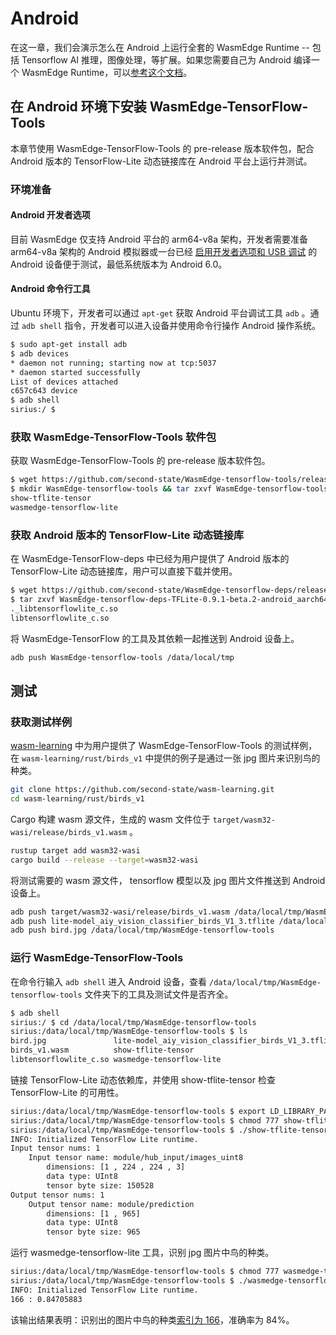 # Android

在这一章，我们会演示怎么在 Android 上运行全套的 WasmEdge Runtime -- 包括 Tensorflow AI 推理，图像处理，等扩展。如果您需要自己为 Android 编译一个 WasmEdge Runtime，可以[参考这个文档](../extend/build_for_android.md)。

## 在 Android 环境下安装 WasmEdge-TensorFlow-Tools

本章节使用 WasmEdge-TensorFlow-Tools 的 pre-release 版本软件包，配合 Android 版本的 TensorFlow-Lite 动态链接库在 Android 平台上运行并测试。

### 环境准备

#### Android 开发者选项

目前 WasmEdge 仅支持 Android 平台的 arm64-v8a 架构，开发者需要准备 arm64-v8a 架构的 Android 模拟器或一台已经 [启用开发者选项和 USB 调试](https://developer.android.com/studio/debug/dev-options) 的 Android 设备便于测试，最低系统版本为 Android 6.0。

#### Android 命令行工具

Ubuntu 环境下，开发者可以通过 `apt-get` 获取 Android 平台调试工具 `adb` 。通过 `adb shell` 指令，开发者可以进入设备并使用命令行操作 Android 操作系统。

```bash
$ sudo apt-get install adb
$ adb devices
* daemon not running; starting now at tcp:5037
* daemon started successfully
List of devices attached
c657c643 device
$ adb shell
sirius:/ $
```

### 获取 WasmEdge-TensorFlow-Tools 软件包

获取 WasmEdge-TensorFlow-Tools 的 pre-release 版本软件包。

```bash
$ wget https://github.com/second-state/WasmEdge-tensorflow-tools/releases/download/0.9.1-beta.2/WasmEdge-tensorflow-tools-0.9.1-beta.2-android_aarch64.tar.gz
$ mkdir WasmEdge-tensorflow-tools && tar zxvf WasmEdge-tensorflow-tools-0.9.1-beta.2-android_aarch64.tar.gz -C WasmEdge-tensorflow-tools
show-tflite-tensor
wasmedge-tensorflow-lite
```

### 获取 Android 版本的 TensorFlow-Lite 动态链接库

在 WasmEdge-TensorFlow-deps 中已经为用户提供了 Android 版本的 TensorFlow-Lite 动态链接库，用户可以直接下载并使用。

```bash
$ wget https://github.com/second-state/WasmEdge-tensorflow-deps/releases/download/0.9.1-beta.2/WasmEdge-tensorflow-deps-TFLite-0.9.1-beta.2-android_aarch64.tar.gz
$ tar zxvf WasmEdge-tensorflow-deps-TFLite-0.9.1-beta.2-android_aarch64.tar.gz -C WasmEdge-tensorflow-tools
._libtensorflowlite_c.so
libtensorflowlite_c.so
```

将 WasmEdge-TensorFlow 的工具及其依赖一起推送到 Android 设备上。

```bash
adb push WasmEdge-tensorflow-tools /data/local/tmp
```

## 测试

### 获取测试样例

[wasm-learning](https://github.com/second-state/wasm-learning.git) 中为用户提供了 WasmEdge-TensorFlow-Tools 的测试样例，在 `wasm-learning/rust/birds_v1` 中提供的例子是通过一张 jpg 图片来识别鸟的种类。

```bash
git clone https://github.com/second-state/wasm-learning.git
cd wasm-learning/rust/birds_v1
```

Cargo 构建 wasm 源文件，生成的 wasm 文件位于 `target/wasm32-wasi/release/birds_v1.wasm` 。

```bash
rustup target add wasm32-wasi
cargo build --release --target=wasm32-wasi
```

将测试需要的 wasm 源文件， tensorflow 模型以及 jpg 图片文件推送到 Android 设备上。

```bash
adb push target/wasm32-wasi/release/birds_v1.wasm /data/local/tmp/WasmEdge-tensorflow-tools
adb push lite-model_aiy_vision_classifier_birds_V1_3.tflite /data/local/tmp/WasmEdge-tensorflow-tools
adb push bird.jpg /data/local/tmp/WasmEdge-tensorflow-tools
```

### 运行 WasmEdge-TensorFlow-Tools

在命令行输入 `adb shell` 进入 Android 设备，查看 `/data/local/tmp/WasmEdge-tensorflow-tools` 文件夹下的工具及测试文件是否齐全。

```bash
$ adb shell
sirius:/ $ cd /data/local/tmp/WasmEdge-tensorflow-tools
sirius:/data/local/tmp/WasmEdge-tensorflow-tools $ ls
bird.jpg               lite-model_aiy_vision_classifier_birds_V1_3.tflite 
birds_v1.wasm          show-tflite-tensor                                 
libtensorflowlite_c.so wasmedge-tensorflow-lite
```

链接 TensorFlow-Lite 动态依赖库，并使用 show-tflite-tensor 检查 TensorFlow-Lite 的可用性。

```bash
sirius:/data/local/tmp/WasmEdge-tensorflow-tools $ export LD_LIBRARY_PATH=.:$LD_LIBRARY_PATH
sirius:/data/local/tmp/WasmEdge-tensorflow-tools $ chmod 777 show-tflite-tensor
sirius:/data/local/tmp/WasmEdge-tensorflow-tools $ ./show-tflite-tensor lite-model_aiy_vision_classifier_birds_V1_3.tflite
INFO: Initialized TensorFlow Lite runtime.
Input tensor nums: 1
    Input tensor name: module/hub_input/images_uint8
        dimensions: [1 , 224 , 224 , 3]
        data type: UInt8
        tensor byte size: 150528
Output tensor nums: 1
    Output tensor name: module/prediction
        dimensions: [1 , 965]
        data type: UInt8
        tensor byte size: 965
```

运行 wasmedge-tensorflow-lite 工具，识别 jpg 图片中鸟的种类。

```bash
sirius:/data/local/tmp/WasmEdge-tensorflow-tools $ chmod 777 wasmedge-tensorflow-lite
sirius:/data/local/tmp/WasmEdge-tensorflow-tools $ ./wasmedge-tensorflow-lite --dir .:. birds_v1.wasm lite-model_aiy_vision_classifier_birds_V1_3.tflite bird.jpg
INFO: Initialized TensorFlow Lite runtime.
166 : 0.84705883
```

该输出结果表明：识别出的图片中鸟的种类[索引为 166](https://github.com/second-state/wasm-learning/blob/master/rust/birds_v1/aiy_birds_V1_labels.txt#L166)，准确率为 84%。
